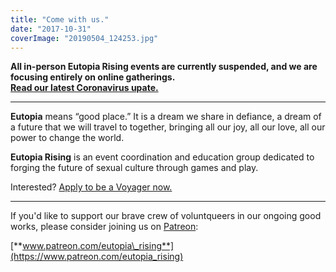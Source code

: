 ```yaml
---
title: "Come with us."
date: "2017-10-31"
coverImage: "20190504_124253.jpg"
---
```


**All in-person Eutopia Rising events are currently suspended, and we are focusing entirely on online gatherings.**  
**[Read our latest Coronavirus upate.](https://eutopia-rising.org/blog/2020/03/17/coronavirus-update-2/)**

* * *

**Eutopia** means “good place.” It is a dream we share in defiance, a dream of a future that we will travel to together, bringing all our joy, all our love, all our power to change the world.

**Eutopia Rising** is an event coordination and education group dedicated to forging the future of sexual culture through games and play.

Interested? [Apply to be a Voyager now.](https://eutopia-rising.org/apply/)

* * *

If you'd like to support our brave crew of voluntqueers in our ongoing good works, please consider joining us on [Patreon](https://www.patreon.com/eutopia_rising):

[**www.patreon.com/eutopia\_rising**](https://www.patreon.com/eutopia_rising)
